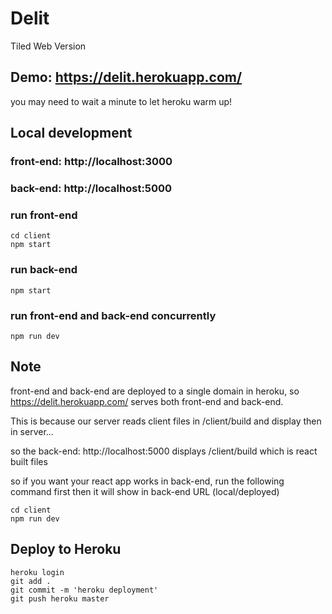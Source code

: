 # Delit
Tiled Web Version


## Demo: https://delit.herokuapp.com/
you may need to wait a minute to let heroku warm up!


## Local development
### front-end: http://localhost:3000
### back-end: http://localhost:5000

### run front-end
```
cd client
npm start
```

### run back-end
```
npm start
```

### run front-end and back-end concurrently
```
npm run dev
```
## Note
front-end and back-end are deployed to a single domain in heroku,
so https://delit.herokuapp.com/ serves both front-end and back-end.

This is because our server reads client files in /client/build and display then in server...

so the back-end: http://localhost:5000 displays /client/build which is react built files

so if you want your react app works in back-end, run the following command first then it will show in back-end URL (local/deployed)
```
cd client
npm run dev
```

## Deploy to Heroku

```
heroku login
git add .
git commit -m 'heroku deployment'
git push heroku master
```
